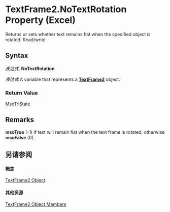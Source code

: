 
# TextFrame2.NoTextRotation Property (Excel)

Returns or sets whether text remains flat when the specified object is rotated. Read/write


## Syntax

 _表达式_. **NoTextRotation**

 _表达式_ A variable that represents a **[TextFrame2](66ba23e5-9b15-b954-a1db-1bd19b4eb90d.md)** object.


### Return Value

[MsoTriState](http://msdn.microsoft.com/library/2036cfc9-be7d-e05c-bec7-af05e3c3c515%28Office.15%29.aspx)


## Remarks

 **msoTrue** (-1) if text will remain flat when the text frame is rotated; otherwise **msoFalse** (0).


## 另请参阅


#### 概念


[TextFrame2 Object](66ba23e5-9b15-b954-a1db-1bd19b4eb90d.md)
#### 其他资源


[TextFrame2 Object Members](http://msdn.microsoft.com/library/04f18e2a-8a83-b077-fe38-4bb56edce5a7%28Office.15%29.aspx)